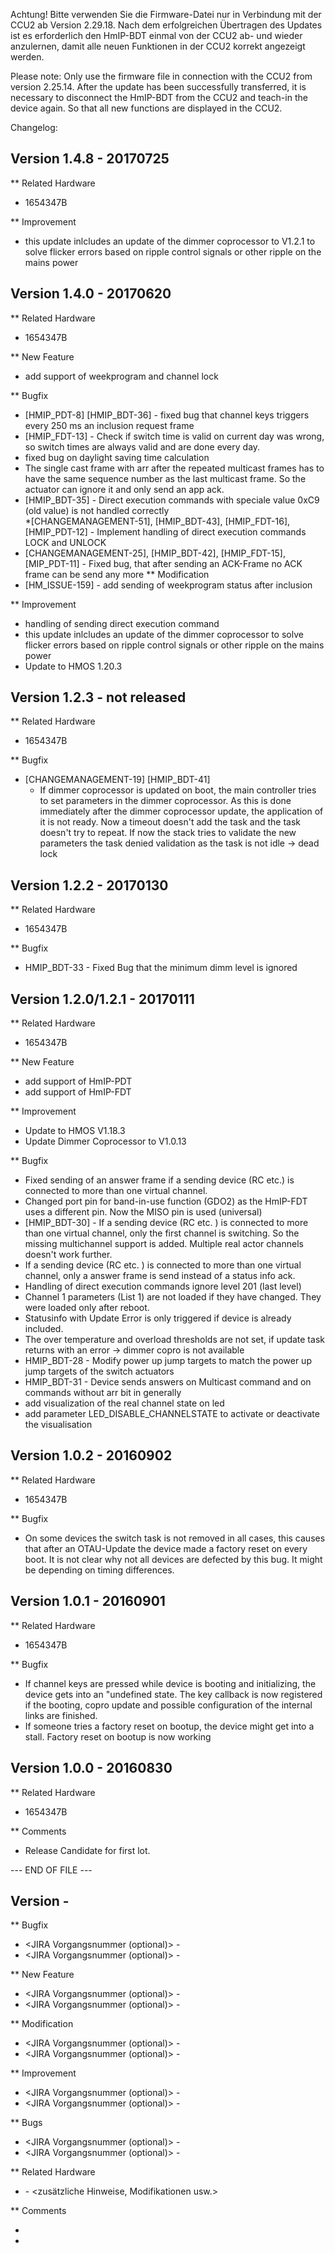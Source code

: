 ﻿Achtung! Bitte verwenden Sie die Firmware-Datei nur in Verbindung mit der CCU2 ab Version 2.29.18.
Nach dem erfolgreichen Übertragen des Updates ist es erforderlich den HmIP-BDT einmal von der CCU2 ab- und wieder anzulernen, damit alle neuen Funktionen in der CCU2 korrekt angezeigt werden.

Please note: Only use the firmware file in connection with the CCU2 from version 2.25.14.
After the update has been successfully transferred, it is necessary to disconnect the HmIP-BDT from the CCU2 and teach-in the device again. So that all new functions are displayed in the CCU2.

Changelog:

Version 1.4.8 - 20170725
--------------------------------------------------------------
** Related Hardware
   * 1654347B

** Improvement
   * this update inlcludes an update of the dimmer coprocessor
     to V1.2.1 to solve flicker errors based on ripple control signals
     or other ripple on the mains power


Version 1.4.0 - 20170620
--------------------------------------------------------------
** Related Hardware
   * 1654347B

** New Feature
   * add support of weekprogram and channel lock   

** Bugfix
   * [HMIP_PDT-8]
     [HMIP_BDT-36] - fixed bug that channel keys triggers
      every 250 ms an inclusion request frame
   * [HMIP_FDT-13] - Check if switch time is valid on current
      day was wrong, so switch times are always valid and are
      done every day.
   * fixed bug on daylight saving time calculation   
   * The single cast frame with arr after the repeated
      multicast frames has to have the same sequence
      number as the last multicast frame. So the actuator can
      ignore it and only send an app ack.
   * [HMIP_BDT-35] - Direct execution commands with speciale
      value 0xC9 (old value) is not handled correctly  
   *[CHANGEMANAGEMENT-51], [HMIP_BDT-43], [HMIP_FDT-16],
     [HMIP_PDT-12] - Implement handling of direct
     execution commands LOCK and UNLOCK
   * [CHANGEMANAGEMENT-25], [HMIP_BDT-42], [HMIP_FDT-15],
      [MIP_PDT-11] - Fixed bug, that after sending an
      ACK-Frame no ACK frame can be send any more 
** Modification
   * [HM_ISSUE-159] - add sending of weekprogram status after
      inclusion      

** Improvement
   * handling of sending direct execution command
   * this update inlcludes an update of the dimmer coprocessor 
     to solve flicker errors based on ripple control signals or 
     other ripple on the mains power
   * Update to HMOS 1.20.3  
 
Version 1.2.3 - not released   
--------------------------------------------------------------

** Related Hardware
   * 1654347B

** Bugfix
   * [CHANGEMANAGEMENT-19]
      [HMIP_BDT-41]
      - If dimmer coprocessor is updated on boot, the main
         controller tries to set parameters in the dimmer
         coprocessor. As this is done immediately  after the
         dimmer coprocessor update, the application of it is
         not ready. Now a timeout doesn't add the task and
         the task doesn't try to repeat. If now the stack
         tries to validate the new parameters the task denied
         validation as the task is not idle -> dead lock   

Version 1.2.2 - 20170130
--------------------------------------------------------------

** Related Hardware
   * 1654347B
   
** Bugfix
   * HMIP_BDT-33 - Fixed Bug that the minimum dimm level is
     ignored

Version 1.2.0/1.2.1 - 20170111
--------------------------------------------------------------

** Related Hardware
   * 1654347B

** New Feature
   * add support of HmIP-PDT
   * add support of HmIP-FDT   

** Improvement
   * Update to HMOS V1.18.3
   * Update Dimmer Coprocessor to V1.0.13

** Bugfix
   * Fixed sending of an answer frame if a sending device (RC
     etc.) is connected to more than one virtual channel.
   * Changed port pin for band-in-use function (GDO2) as the
     HmIP-FDT uses a different pin. Now the MISO pin is used
     (universal)
   * [HMIP_BDT-30] - If a sending device (RC etc. ) is
     connected to more than one virtual channel, only the
     first channel is switching. So the missing multichannel
     support is added. Multiple real actor channels doesn't
     work further.
   * If a sending device (RC etc. ) is connected to more than
     one virtual channel, only a answer frame is send
     instead of a status info ack.
   * Handling of direct execution commands ignore level 201
     (last level)
   * Channel 1 parameters (List 1) are not loaded if they
     have changed. They were loaded only after reboot.
   * Statusinfo with Update Error is only triggered if device
     is already included.
   * The over temperature and overload thresholds are not
     set, if update task returns with an error -> dimmer
     copro is not available
   * HMIP_BDT-28 - Modify power up jump targets to match the
     power up jump targets of the switch actuators
   * HMIP_BDT-31 - Device sends answers on Multicast command
     and on commands without arr bit in generally
   * add visualization of the real channel state on led
   * add parameter LED_DISABLE_CHANNELSTATE to activate
     or deactivate the visualisation

Version 1.0.2 - 20160902
--------------------------------------------------------------

** Related Hardware
   * 1654347B

** Bugfix
   * On some devices the switch task is not removed in all
      cases, this causes that after an OTAU-Update the device
      made a factory reset on every boot. It is not clear why
      not all devices are defected by this bug. It might be
      depending on timing differences.

Version 1.0.1 - 20160901
--------------------------------------------------------------

** Related Hardware
   * 1654347B

** Bugfix
   * If channel keys are pressed while device is booting
      and initializing, the device gets into an "undefined
      state. The key callback is now registered if the
      booting, copro update and possible configuration of the
      internal links are finished.
   * If someone tries a factory reset on bootup, the device
      might get into a stall. Factory reset on bootup is now
      working


Version 1.0.0 - 20160830
--------------------------------------------------------------

** Related Hardware
   * 1654347B

** Comments 
   * Release Candidate for first lot.
	 
	 
--- END OF FILE ---



Version <Versionsnummer> - <Releasedatum im Format YYYYMMDD>
--------------------------------------------------------------

** Bugfix
   * <JIRA Vorgangsnummer (optional)> - <Beschreibung des allgemeinen Fehlers bzw. Programmabsturzes>
   * <JIRA Vorgangsnummer (optional)> - <Beschreibung des allgemeinen Fehlers bzw. Programmabsturzes>

** New Feature
   * <JIRA Vorgangsnummer (optional)> - <Beschreibung der neuen Funktion>
   * <JIRA Vorgangsnummer (optional)> - <Beschreibung der neuen Funktion>

** Modification
   * <JIRA Vorgangsnummer (optional)> - <Beschreibung der Modifikation>
   * <JIRA Vorgangsnummer (optional)> - <Beschreibung der Modifikation>

** Improvement
   * <JIRA Vorgangsnummer (optional)> - <Beschreibung der Verbesserung>
   * <JIRA Vorgangsnummer (optional)> - <Beschreibung der Verbesserung>

** Bugs
   * <JIRA Vorgangsnummer (optional)> - <Beschreibung des offenen Fehlers>
   * <JIRA Vorgangsnummer (optional)> - <Beschreibung des offenen Fehlers>

** Related Hardware
   * <Platinennummer> - <zusätzliche Hinweise, Modifikationen usw.>

** Comments
   * <Allgemeiner Kommentar>
   * <Allgemeiner Kommentar>

